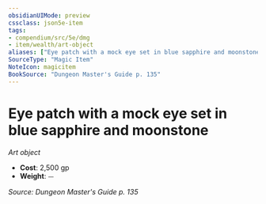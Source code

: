```yaml
---
obsidianUIMode: preview
cssclass: json5e-item
tags:
- compendium/src/5e/dmg
- item/wealth/art-object
aliases: ["Eye patch with a mock eye set in blue sapphire and moonstone"]
SourceType: "Magic Item"
NoteIcon: magicitem
BookSource: "Dungeon Master's Guide p. 135"
---
```

# Eye patch with a mock eye set in blue sapphire and moonstone
*Art object*  

- **Cost**: 2,500 gp
- **Weight**: ⏤

*Source: Dungeon Master's Guide p. 135*